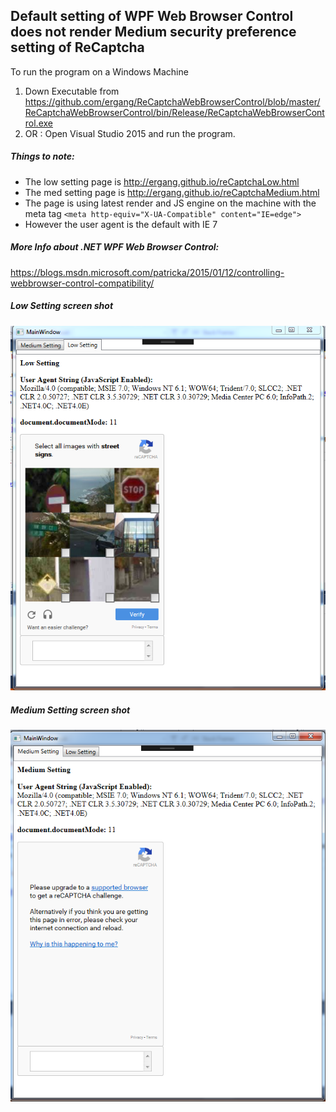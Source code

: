 ## Default setting of WPF Web Browser Control does not render Medium security preference setting of ReCaptcha 

To run the program on a Windows Machine

1. Down Executable from https://github.com/ergang/ReCaptchaWebBrowserControl/blob/master/ReCaptchaWebBrowserControl/bin/Release/ReCaptchaWebBrowserControl.exe
2. OR : Open Visual Studio 2015 and run the program.

##### Things to note:

* The low setting page is http://ergang.github.io/reCaptchaLow.html
* The med setting page is http://ergang.github.io/reCaptchaMedium.html
* The page is using latest render and JS engine on the machine with the meta tag `<meta http-equiv="X-UA-Compatible" content="IE=edge">`
* However the user agent is the default with IE 7

##### More Info about .NET WPF Web Browser Control:

https://blogs.msdn.microsoft.com/patricka/2015/01/12/controlling-webbrowser-control-compatibility/

##### Low Setting screen shot
![alt tag](https://raw.githubusercontent.com/ergang/ReCaptchaWebBrowserControl/master/LowSetting.png)

##### Medium Setting screen shot
![alt tag](https://raw.githubusercontent.com/ergang/ReCaptchaWebBrowserControl/master/MediumSetting.PNG)
